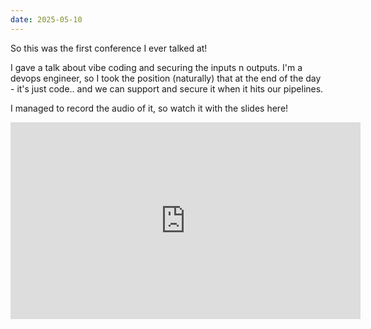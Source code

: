 ```yaml
---
date: 2025-05-10
---
```


So this was the first conference I ever talked at!

I gave a talk about vibe coding and securing the inputs n outputs. I'm a devops engineer, so I took the position (naturally) that at the end of the day - it's just code.. and we can support and secure it when it hits our pipelines.

I managed to record the audio of it, so watch it with the slides here!


<iframe width="560" height="315" src="https://www.youtube.com/embed/_6MJ19WIgGw?si=oxX3ZvEtAMl4l5sJ" title="YouTube video player" frameborder="0" allow="accelerometer; autoplay; clipboard-write; encrypted-media; gyroscope; picture-in-picture; web-share" referrerpolicy="strict-origin-when-cross-origin" allowfullscreen></iframe>
